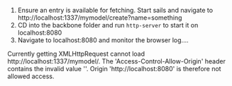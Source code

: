 1. Ensure an entry is available for fetching. Start sails and navigate to http://localhost:1337/mymodel/create?name=something
2. CD into the backbone folder and run `http-server` to start it on localhost:8080
3. Navigate to localhost:8080 and monitor the browser log....

Currently getting
XMLHttpRequest cannot load http://localhost:1337/mymodel/. The 'Access-Control-Allow-Origin' header contains the invalid value ''. Origin 'http://localhost:8080' is therefore not allowed access.
